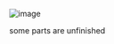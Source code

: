  ![image](https://user-images.githubusercontent.com/64215759/190836845-a765ebab-6d79-4fbd-928d-841de97bef1d.png)

some parts are unfinished
